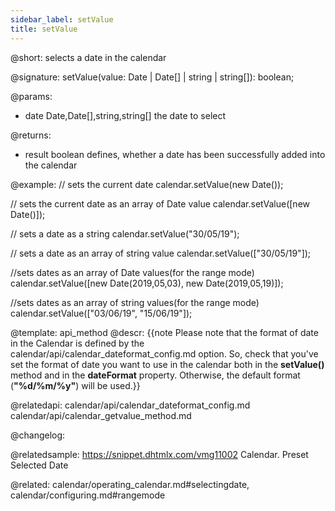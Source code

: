 ```yaml
---
sidebar_label: setValue
title: setValue
---          
```


@short: selects a date in the calendar

@signature: setValue(value: Date | Date[] | string | string[]): boolean;

@params:
- date 		Date,Date[],string,string[] 		the date to select

@returns:
- result 	boolean 	defines, whether a date has been successfully added into the calendar


@example:
// sets the current date
calendar.setValue(new Date());

// sets the current date as an array of Date value
calendar.setValue([new Date()]);

// sets a date as a string
calendar.setValue("30/05/19");

// sets a date as an array of string value
calendar.setValue(["30/05/19"]);

//sets dates as an array of Date values(for the range mode)
calendar.setValue([new Date(2019,05,03), new Date(2019,05,19)]);

//sets dates as an array of string values(for the range mode)
calendar.setValue(["03/06/19", "15/06/19"]);


@template: api_method
@descr:
{{note Please note that the format of date in the Calendar is defined by the calendar/api/calendar_dateformat_config.md option. So, check that you've set the format of date you want to use in the calendar both in the
**setValue()** method and in the **dateFormat** property. Otherwise, the default format (**"%d/%m/%y"**) will be used.}}


@relatedapi:
calendar/api/calendar_dateformat_config.md
calendar/api/calendar_getvalue_method.md

@changelog:

@relatedsample:
https://snippet.dhtmlx.com/vmg11002	Calendar. Preset Selected Date

@related:
calendar/operating_calendar.md#selectingdate,
calendar/configuring.md#rangemode